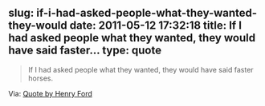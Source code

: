 slug: if-i-had-asked-people-what-they-wanted-they-would
date: 2011-05-12 17:32:18
title: If I had asked people what they wanted, they would have said faster...
type: quote
---

> If I had asked people what they wanted, they would have said faster horses.

Via: [Quote by Henry Ford](http://www.goodreads.com/quotes/show/15297)
